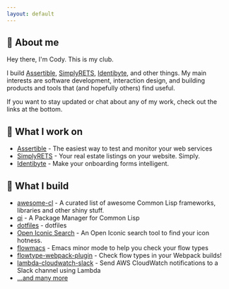 ```yaml
---
layout: default
---
```


## :wave: About me

Hey there, I'm Cody. This is my club.

I build [Assertible](https://asertible.com),
[SimplyRETS](https://simplyrets.com),
[Identibyte](https://identibyte.com), and other things. My main
interests are software development, interaction design, and
building products and tools that (and hopefully others) find useful.

If you want to stay updated or chat about any of my work, check out
the links at the bottom.

## :briefcase: What I work on

- [Assertible](https://assertible.com) - The easiest way to test and monitor your web services
- [SimplyRETS](https://simplyrets.com) - Your real estate listings on your website. Simply.
- [Identibyte](https://identibyte.com) - Make your onboarding forms intelligent.

## :wrench: What I build

- [awesome-cl](https://awesome-cl.com) - A curated list of awesome
  Common Lisp frameworks, libraries and other shiny stuff.
- [qi](https://github.com/CodyReichert/qi) - A Package Manager for Common Lisp
- [dotfiles](https://github.com/CodyReichert/dotfiles) - dotfiles
- [Open Iconic Search](https://codys.club/open-iconic-search) - An Open Iconic search tool to find your icon hotness.
- [flowmacs](https://codys.club/flowmacs) - Emacs minor mode to help
  you check your flow types
- [flowtype-webpack-plugin](https://codys.club/flowtype-webpack-plugin) -
  Check flow types in your Webpack builds!
- [lambda-cloudwatch-slack](https://github.com/assertible/lambda-cloudwatch-slack) -
  Send AWS CloudWatch notifications to a Slack channel using Lambda
- [...and many more](https://github.com/CodyReichert?tab=repositories&type=source)
